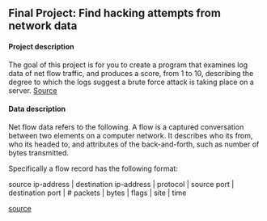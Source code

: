 ## Final Project: Find hacking attempts from network data

#### Project description

The goal of this project is for you to create a program that examines log data of net flow traffic, and produces a score, from 1 to 10, describing the degree to which the logs suggest a brute force attack is taking place on a server. [Source](https://classroom.udacity.com/courses/ud919/lessons/3610088757/concepts/35982786900923#)

#### Data description

Net flow data refers to the following. A flow is a captured conversation between two elements on a computer network. It describes who its from, who its headed to, and attributes of the back-and-forth, such as number of bytes transmitted.

Specifically a flow record has the following format:

source ip-address | destination ip-address | protocol | source port | destination port | # packets | bytes | flags | site | time

[source](https://classroom.udacity.com/courses/ud919/lessons/3610088757/concepts/35982786900923#)

